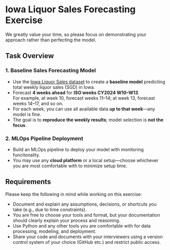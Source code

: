 # Iowa Liquor Sales Forecasting Exercise

We greatly value your time, so please focus on demonstrating your approach rather than perfecting the model.

## Task Overview

### 1. Baseline Sales Forecasting Model
- Use the [Iowa Liquor Sales dataset](https://console.cloud.google.com/marketplace/details/iowa-department-of-commerce/iowa-liquor-sales) to create a **baseline model** predicting total weekly liquor sales (SGD) in Iowa.
- Forecast **4 weeks ahead** for **ISO weeks CY2024 W10–W13**.  
  For example, at week 10, forecast weeks 11–14; at week 13, forecast weeks 14–17, and so on.
- For each week, you can use all available data **up to that week**—any model is fine.
- The goal is to **reproduce the weekly results**; model selection is **not the focus**.

### 2. MLOps Pipeline Deployment
- Build an MLOps pipeline to deploy your model with monitoring funcitonality.
- You may use any **cloud platform** or a local setup—choose whichever you are most comfortable with to minimize setup time.

## Requirements

Please keep the following in mind while working on this exercise:

- Document and explain any assumptions, decisions, or shortcuts you take (e.g., due to time constraints).
- You are free to choose your tools and format, but your documentation should clearly explain your process and reasoning.
- Use Python and any other tools you are comfortable with for data processing, modeling, and deployment.
- Share your code and documents with your interviewers using a version control system of your choice (GitHub etc.) and restrict public access.

